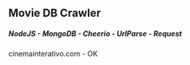 ## Movie DB Crawler
##### NodeJS - MongoDB - Cheerio - UrlParse - Request

cinemainterativo.com - OK
